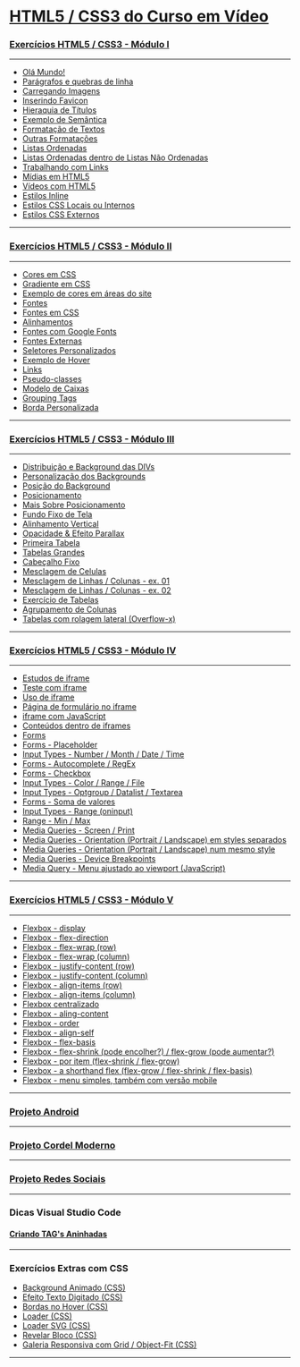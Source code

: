 # <a href="https://www.youtube.com/c/CursoemV%C3%ADdeo/search?query=html5%20e%20css3"> HTML5 / CSS3 do Curso em Vídeo</a>

### <a href="https://youtube.com/playlist?list=PLHz_AreHm4dkZ9-atkcmcBaMZdmLHft8n&si=12jcCpJXLhRQeIst"> Exercícios HTML5 / CSS3 - Módulo I</a>
***
<ul>
<li><a href="https://viniciusm0raes.github.io/html-css/exercicios/ex001/index.html"> Olá Mundo!</a></li>
<li><a href="https://viniciusm0raes.github.io/html-css/exercicios/ex002/index.html"> Parágrafos e quebras de linha</a></li>
<li><a href="https://viniciusm0raes.github.io/html-css/exercicios/ex003/index.html"> Carregando Imagens</a></li>
<li><a href="https://viniciusm0raes.github.io/html-css/exercicios/ex004/index.html"> Inserindo Favicon</a></li>
<li><a href="https://viniciusm0raes.github.io/html-css/exercicios/ex006/index.html"> Hieraquia de Títulos</a></li>
<li><a href="https://viniciusm0raes.github.io/html-css/exercicios/ex007/index.html"> Exemplo de Semântica</a></li>
<li><a href="https://viniciusm0raes.github.io/html-css/exercicios/ex008/index.html"> Formatação de Textos</a></li>
<li><a href="https://viniciusm0raes.github.io/html-css/exercicios/ex008b/index.html">Outras Formatações</a></li>
<li><a href="https://viniciusm0raes.github.io/html-css/exercicios/ex009/index.html"> Listas Ordenadas</a></li>
<li><a href="https://viniciusm0raes.github.io/html-css/exercicios/ex009b/index.html">Listas Ordenadas dentro de Listas Não Ordenadas</a></li>
<li><a href="https://viniciusm0raes.github.io/html-css/exercicios/ex010/index.html"> Trabalhando com Links</a></li>
<li><a href="https://viniciusm0raes.github.io/html-css/exercicios/ex011/index.html"> Mídias em HTML5</a></li>
<li><a href="https://viniciusm0raes.github.io/html-css/exercicios/ex012/index.html"> Vídeos com HTML5</a></li>
<li><a href="https://viniciusm0raes.github.io/html-css/exercicios/ex013/index.html"> Estilos Inline</a></li>
<li><a href="https://viniciusm0raes.github.io/html-css/exercicios/ex014/index.html"> Estilos CSS Locais ou Internos</a></li>
<li><a href="https://viniciusm0raes.github.io/html-css/exercicios/ex015/index.html"> Estilos CSS Externos</a></li>
</ul>

***

### <a href="https://youtube.com/playlist?list=PLHz_AreHm4dlUpEXkY1AyVLQGcpSgVF8s&si=9nah4K3J3vuAKDY3"> Exercícios HTML5 / CSS3 - Módulo II</a>

***
<ul>
    <li><a href="https://viniciusm0raes.github.io/html-css/exercicios/ex016/cor01.html"> Cores em CSS</a></li>
    <li><a href="https://viniciusm0raes.github.io/html-css/exercicios/ex016/cor02.html"> Gradiente em CSS</a></li>
    <li><a href="https://viniciusm0raes.github.io/html-css/exercicios/ex016/cor03.html"> Exemplo de cores em áreas do site</a></li>
    <li><a href="https://viniciusm0raes.github.io/html-css/exercicios/ex017/fontes.html"> Fontes</a></li>
    <li><a href="https://viniciusm0raes.github.io/html-css/exercicios/ex017/fonte01.html"> Fontes em CSS</a></li>
    <li><a href="https://viniciusm0raes.github.io/html-css/exercicios/ex017/fonte02.html"> Alinhamentos</a></li>
    <li><a href="https://viniciusm0raes.github.io/html-css/exercicios/ex018/fonte01.html"> Fontes com Google Fonts</a></li>
    <li><a href="https://viniciusm0raes.github.io/html-css/exercicios/ex018/fonte02.html"> Fontes Externas</a></li>
    <li><a href="https://viniciusm0raes.github.io/html-css/exercicios/ex019/seletor01.html"> Seletores Personalizados</a></li>
    <li><a href="https://viniciusm0raes.github.io/html-css/exercicios/ex020/hover.html"> Exemplo de Hover</a></li>
    <li><a href="https://viniciusm0raes.github.io/html-css/exercicios/ex020/links.html"> Links</a></li>
    <li><a href="https://viniciusm0raes.github.io/html-css/exercicios/ex020/pseudo-classe.html"> Pseudo-classes</a></li>
    <li><a href="https://viniciusm0raes.github.io/html-css/exercicios/ex021/caixa01.html"> Modelo de Caixas</a></li>
    <li><a href="https://viniciusm0raes.github.io/html-css/exercicios/ex021/caixa02.html"> Grouping Tags</a></li>
    <li><a href="https://viniciusm0raes.github.io/html-css/exercicios/ex021/caixa03.html"> Borda Personalizada</a></li>
</ul>

***

### <a href="https://youtube.com/playlist?list=PLHz_AreHm4dmcAviDwiGgHbeEJToxbOpZ&si=3bZtdMrhx7OnScoG"> Exercícios HTML5 / CSS3 - Módulo III</a>

***
<ul>
    <li><a href="https://viniciusm0raes.github.io/html-css/exercicios/ex022/fundo001.html"> Distribuição e Background das DIVs</a></li>
    <li><a href="https://viniciusm0raes.github.io/html-css/exercicios/ex022/fundo002.html"> Personalização dos Backgrounds</a></li>
    <li><a href="https://viniciusm0raes.github.io/html-css/exercicios/ex022/fundo003.html"> Posição do Background</a></li>
    <li><a href="https://viniciusm0raes.github.io/html-css/exercicios/ex022/fundo004.html"> Posicionamento</a></li>
    <li><a href="https://viniciusm0raes.github.io/html-css/exercicios/ex022/fundo005.html"> Mais Sobre Posicionamento</a></li>
    <li><a href="https://viniciusm0raes.github.io/html-css/exercicios/ex022/fundo006.html"> Fundo Fixo de Tela</a></li>
    <li><a href="https://viniciusm0raes.github.io/html-css/exercicios/ex022/fundo007.html"> Alinhamento Vertical</a></li>
    <li><a href="https://viniciusm0raes.github.io/html-css/exercicios/ex022/parallax.html"> Opacidade & Efeito Parallax</a></li>
    <li><a href="https://viniciusm0raes.github.io/html-css/exercicios/ex023/tabela001.html"> Primeira Tabela</a></li>
    <li><a href="https://viniciusm0raes.github.io/html-css/exercicios/ex023/tabela002.html"> Tabelas Grandes</a></li>
    <li><a href="https://viniciusm0raes.github.io/html-css/exercicios/ex023/tabela003.html"> Cabeçalho Fixo</a></li>
    <li><a href="https://viniciusm0raes.github.io/html-css/exercicios/ex023/tabela004.html"> Mesclagem de Celulas</a></li>
    <li><a href="https://viniciusm0raes.github.io/html-css/desafios/014/desafio-014-p01.html"> Mesclagem de Linhas / Colunas - ex. 01</a></li>
    <li><a href="https://viniciusm0raes.github.io/html-css/desafios/014/desafio-014-p02.html"> Mesclagem de Linhas / Colunas - ex. 02</a></li>
    <li><a href="https://viniciusm0raes.github.io/html-css/exercicios/ex023/tabela005.html"> Exercício de Tabelas</a></li>
    <li><a href="https://viniciusm0raes.github.io/html-css/exercicios/ex023/tabela006.html"> Agrupamento de Colunas</a></li>
    <li><a href="https://viniciusm0raes.github.io/html-css/exercicios/ex023/tabela007.html"> Tabelas com rolagem lateral (Overflow-x)</a></li>
</ul>

***

### <a href="https://youtube.com/playlist?list=PLHz_AreHm4dkcVCk2Bn_fdVQ81Fkrh6WT&si=CD05eAXw472ZMWYM"> Exercícios HTML5 / CSS3 - Módulo IV</a>

***
<ul>
    <li><a href="https://viniciusm0raes.github.io/html-css/exercicios/ex024/iframe001.html"> Estudos de iframe</a></li>
    <li><a href="https://viniciusm0raes.github.io/html-css/exercicios/ex024/iframe002.html"> Teste com iframe</a></li>
    <li><a href="https://viniciusm0raes.github.io/html-css/exercicios/ex024/iframe003.html"> Uso de iframe</a></li>
    <li><a href="https://viniciusm0raes.github.io/html-css/exercicios/ex024/iframe004.html"> Página de formulário no iframe</a></li>
    <li><a href="https://viniciusm0raes.github.io/html-css/exercicios/ex024/iframe005.html"> iframe com JavaScript</a></li>
    <li><a href="https://viniciusm0raes.github.io/html-css/exercicios/ex024/iframe006.html"> Conteúdos dentro de iframes</a></li>
    <li><a href="https://viniciusm0raes.github.io/html-css/exercicios/ex025/form001.html"> Forms</a></li>
    <li><a href="https://viniciusm0raes.github.io/html-css/exercicios/ex025/form002.html"> Forms - Placeholder</a></li>
    <li><a href="https://viniciusm0raes.github.io/html-css/exercicios/ex025/form003.html"> Input Types - Number / Month / Date / Time</a></li>
    <li><a href="https://viniciusm0raes.github.io/html-css/exercicios/ex025/form004.html"> Forms - Autocomplete / RegEx</a></li>
    <li><a href="https://viniciusm0raes.github.io/html-css/exercicios/ex025/form005.html"> Forms - Checkbox</a></li>
    <li><a href="https://viniciusm0raes.github.io/html-css/exercicios/ex025/form006.html"> Input Types - Color / Range / File</a></li>
    <li><a href="https://viniciusm0raes.github.io/html-css/exercicios/ex025/form007.html"> Input Types - Optgroup / Datalist / Textarea</a></li>
    <li><a href="https://viniciusm0raes.github.io/html-css/exercicios/ex025/form008.html"> Forms - Soma de valores</a></li>
    <li><a href="https://viniciusm0raes.github.io/html-css/exercicios/ex025/form009.html"> Input Types - Range (oninput)</a></li>
    <li><a href="https://viniciusm0raes.github.io/html-css/exercicios/ex025/form010.html"> Range - Min / Max</a></li>
    <li><a href="https://viniciusm0raes.github.io/html-css/exercicios/ex026/mq001/index.html"> Media Queries - Screen / Print</a></li>
    <li><a href="https://viniciusm0raes.github.io/html-css/exercicios/ex026/mq002/index.html"> Media Queries - Orientation (Portrait / Landscape) em styles separados</a></li>
    <li><a href="https://viniciusm0raes.github.io/html-css/exercicios/ex026/mq003/index.html"> Media Queries - Orientation (Portrait / Landscape) num mesmo style</a></li>
    <li><a href="https://viniciusm0raes.github.io/html-css/exercicios/ex026/mq004/index.html"> Media Queries - Device Breakpoints</a></li>
    <li><a href="https://viniciusm0raes.github.io/html-css/exercicios/ex026/mq005/index.html"> Media Query - Menu ajustado ao viewport (JavaScript)</a></li>
</ul>

***

### <a href="https://youtube.com/playlist?list=PLHz_AreHm4dn1bAtIJWFrugl5z2Ej_52d&si=s4cAUpj8ykCgH6_0"> Exercícios HTML5 / CSS3 - Módulo V</a>

***
<ul>
    <li><a href="https://viniciusm0raes.github.io/html-css/exercicios/ex027/flex001/index.html"> Flexbox - display</a></li>
    <li><a href="https://viniciusm0raes.github.io/html-css/exercicios/ex027/flex002/index.html"> Flexbox - flex-direction</a></li>
    <li><a href="https://viniciusm0raes.github.io/html-css/exercicios/ex027/flex003/flex003a/index.html"> Flexbox - flex-wrap (row)</a></li>
    <li><a href="https://viniciusm0raes.github.io/html-css/exercicios/ex027/flex003/flex003b/index.html"> Flexbox - flex-wrap (column)</a></li>
    <li><a href="https://viniciusm0raes.github.io/html-css/exercicios/ex027/flex004/flex004a/index.html"> Flexbox - justify-content (row)</a></li>
    <li><a href="https://viniciusm0raes.github.io/html-css/exercicios/ex027/flex004/flex004b/index.html"> Flexbox - justify-content (column)</a></li>
    <li><a href="https://viniciusm0raes.github.io/html-css/exercicios/ex027/flex004/flex004c/index.html"> Flexbox - align-items (row)</a></li>
    <li><a href="https://viniciusm0raes.github.io/html-css/exercicios/ex027/flex004/flex004d/index.html"> Flexbox - align-items (column)</a></li>
    <li><a href="https://viniciusm0raes.github.io/html-css/exercicios/ex027/flex005/index.html"> Flexbox centralizado</a></li>
    <li><a href="https://viniciusm0raes.github.io/html-css/exercicios/ex027/flex006/index.html"> Flexbox - aling-content</a></li>
    <li><a href="https://viniciusm0raes.github.io/html-css/exercicios/ex027/flex007/index.html"> Flexbox - order</a></li>
    <li><a href="https://viniciusm0raes.github.io/html-css/exercicios/ex027/flex008/index.html"> Flexbox - align-self</a></li>
    <li><a href="https://viniciusm0raes.github.io/html-css/exercicios/ex027/flex009/index.html"> Flexbox - flex-basis</a></li>
    <li><a href="https://viniciusm0raes.github.io/html-css/exercicios/ex027/flex010/index.html"> Flexbox - flex-shrink (pode encolher?) / flex-grow (pode aumentar?)</a></li>
    <li><a href="https://viniciusm0raes.github.io/html-css/exercicios/ex027/flex011/index.html"> Flexbox - por item (flex-shrink / flex-grow)</a></li>
    <li><a href="https://viniciusm0raes.github.io/html-css/exercicios/ex027/flex012/index.html"> Flexbox - a shorthand flex (flex-grow / flex-shrink / flex-basis)</a></li>
    <li><a href="https://viniciusm0raes.github.io/html-css/exercicios/ex027/flex013_menu_flex-box/index.html"> Flexbox - menu simples, também com versão mobile</a></li>
</ul>

***
### <a href="https://viniciusm0raes.github.io/projeto-android/">Projeto Android</a>
  
***

### <a href="https://viniciusm0raes.github.io/projeto-cordel/">Projeto Cordel Moderno</a> 
  
***
 
### <a href="https://viniciusm0raes.github.io/projeto-rsocial/">Projeto Redes Sociais</a> 
  
***
### Dicas Visual Studio Code
#### <a href="https://viniciusm0raes.github.io/html-css/dicas/tags_aninhadas.html"> Criando TAG's Aninhadas</a>
  
***
### Exercícios Extras com CSS 
  
<ul>
    <li><a href="https://viniciusm0raes.github.io/html-css/exercicios/ex_extras/background-animado.html">Background Animado (CSS)</a></li>
    <li><a href="https://viniciusm0raes.github.io/html-css/exercicios/ex_extras/efeito-texto.html">Efeito Texto Digitado (CSS)</a></li>
    <li><a href="https://viniciusm0raes.github.io/html-css/exercicios/ex_extras/bordas-hover.html">Bordas no Hover (CSS)</a></li>
    <li><a href="https://viniciusm0raes.github.io/html-css/exercicios/ex_extras/loader-css.html">Loader (CSS)</a></li>
    <li><a href="https://viniciusm0raes.github.io/html-css/exercicios/ex_extras/loader-css-svg.html">Loader SVG (CSS)</a></li>
    <li><a href="https://viniciusm0raes.github.io/html-css/exercicios/ex_extras/revelar-bloco.html">Revelar Bloco (CSS)</a></li>
    <li><a href="https://viniciusm0raes.github.io/html-css/exercicios/ex_extras/grid_object-fit/grid_object-fit_responsivo.html">Galeria Responsiva com Grid / Object-Fit (CSS)</a></li>
</ul>  
  
***
